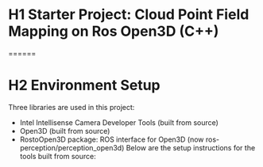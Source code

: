 # H1 Starter Project: **Cloud Point Field Mapping on Ros Open3D (C++)**
======
# H2 Environment Setup
Three libraries are used in this project:
* Intel Intellisense Camera Developer Tools (built from source)
* Open3D (built from source)
* RostoOpen3D package: ROS interface for Open3D (now ros-perception/perception_open3d)
Below are the setup instructions for the tools built from source: 